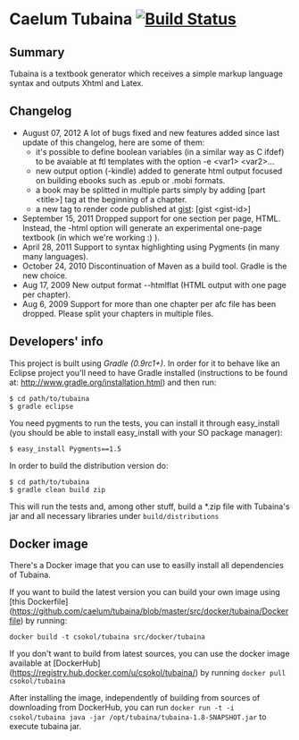 Caelum Tubaina [![Build Status](https://secure.travis-ci.org/caelum/tubaina.png)](http://travis-ci.org/caelum/tubaina)
==============

Summary
-------

Tubaina is a textbook generator which receives a simple markup language syntax and outputs Xhtml and Latex.

Changelog
---------

* August 07, 2012 A lot of bugs fixed and new features added since last update of this changelog, here are some of them:
    * it's possible to define boolean variables (in a similar way as C ifdef) to be avaiable at ftl templates with the option -e \<var1\> \<var2\>...
    * new output option (-kindle) added to generate html output focused on building ebooks such as .epub or .mobi formats.
    * a book may be splitted in multiple parts simply by adding [part \<title\>] tag at the beginning of a chapter.
    * a new tag to render code published at [gist](https://gist.github.com/): [gist \<gist-id\>]
* September 15, 2011 Dropped support for one section per page, HTML. Instead, the -html option will generate an experimental one-page textbook (in which we're working :) ).
* April 28, 2011 Support to syntax highlighting using Pygments (in many many languages).
* October 24, 2010 Discontinuation of Maven as a build tool. Gradle is the new choice.
* Aug 17, 2009 New output format --htmlflat (HTML output with one page per chapter).
* Aug 6, 2009 Support for more than one chapter per afc file has been dropped. Please split your chapters in multiple files.

Developers' info
----------------

This project is built using *Gradle (0.9rc1+)*. In order for it to behave like an Eclipse 
project you'll need to have Gradle installed (instructions to be found at: http://www.gradle.org/installation.html) and then run:
```SH
$ cd path/to/tubaina
$ gradle eclipse
```

You need pygments to run the tests, you can install it through easy_install (you should be able to install easy_install with your SO package manager):
```SH
$ easy_install Pygments==1.5
```

In order to build the distribution version do:
```SH
$ cd path/to/tubaina
$ gradle clean build zip
```

This will run the tests and, among other stuff, build a *.zip file with Tubaina's jar and all necessary libraries under `build/distributions`

Docker image
------------

There's a Docker image that you can use to easilly install all dependencies of Tubaina.

If you want to build the latest version you can build your own image using [this Dockerfile] (https://github.com/caelum/tubaina/blob/master/src/docker/tubaina/Dockerfile) by running:

```SH
docker build -t csokol/tubaina src/docker/tubaina
```

If you don't want to build from latest sources, you can use the docker image available at [DockerHub] (https://registry.hub.docker.com/u/csokol/tubaina/) by running `docker pull csokol/tubaina`

After installing the image, independently of building from sources of downloading from DockerHub, you can run `docker run -t -i csokol/tubaina java -jar /opt/tubaina/tubaina-1.8-SNAPSHOT.jar` to execute tubaina jar.


